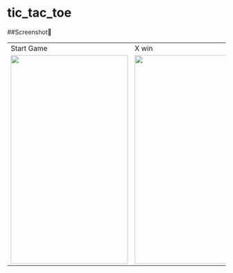 # tic_tac_toe
 
##Screenshot📸
<table>
  <tr>
    <td> Start Game</td>
     <td> X win </td>
     <td> Endgame Page</td>

  </tr>
  <tr>
    <td><img src="images/repo1.png" width=270 height=480 ></td>
    <td><img src="images/repo1.png" width=270 height=480 ></td>
    <td><img src="images/repo1.png" width=270 height=480 ></td>

</td>
  </tr>
 </table>

